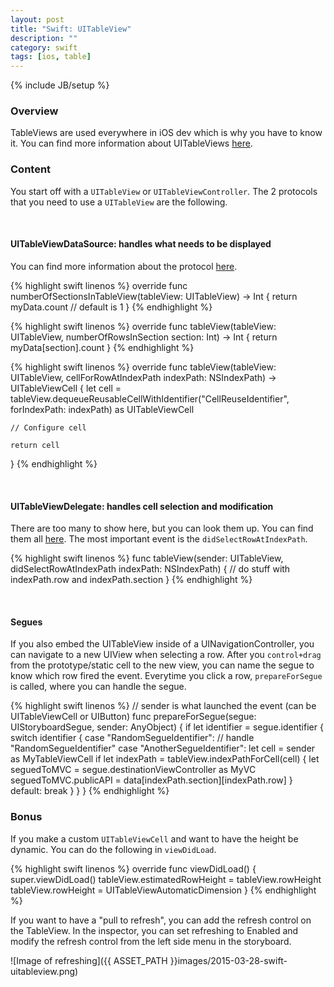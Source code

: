 ```yaml
---
layout: post
title: "Swift: UITableView"
description: ""
category: swift
tags: [ios, table]
---
```

{% include JB/setup %}

<!-- Overview -->
<h3>Overview</h3>

TableViews are used everywhere in iOS dev which is why you have to know it. You can find more information about UITableViews [here](https://developer.apple.com/library/ios/documentation/UIKit/Reference/UITableView_Class/).

<!-- Content -->
<h3>Content</h3>

You start off with a `UITableView` or `UITableViewController`. The 2 protocols that you need to use a `UITableView` are the following.


<br />
<h4>UITableViewDataSource: handles what needs to be displayed</h4>

You can find more information about the protocol [here]((https://developer.apple.com/library/prerelease/ios/documentation/UIKit/Reference/UITableViewDataSource_Protocol/index.html)).

<!-- Code _______________________________________-->
{% highlight swift linenos %}
override func numberOfSectionsInTableView(tableView: UITableView) 
                                          -> Int {
    return myData.count // default is 1
}
{% endhighlight %}
<!-- /Code ^^^^^^^^^^^^^^^^^^^^^^^^^^^^^^^^^^^^^^-->

<!-- Code _______________________________________-->
{% highlight swift linenos %}
override func tableView(tableView: UITableView, 
                        numberOfRowsInSection section: Int) 
                        -> Int {
    return myData[section].count
}
{% endhighlight %}
<!-- /Code ^^^^^^^^^^^^^^^^^^^^^^^^^^^^^^^^^^^^^^-->

<!-- Code _______________________________________-->
{% highlight swift linenos %}
override func tableView(tableView: UITableView, 
                        cellForRowAtIndexPath indexPath: NSIndexPath) 
                        -> UITableViewCell {
    let cell = tableView.dequeueReusableCellWithIdentifier("CellReuseIdentifier",
                                                           forIndexPath: indexPath) 
                                                           as UITableViewCell

    // Configure cell

    return cell
}
{% endhighlight %}
<!-- /Code ^^^^^^^^^^^^^^^^^^^^^^^^^^^^^^^^^^^^^^-->


<br />
<h4>UITableViewDelegate: handles cell selection and modification</h4>

There are too many to show here, but you can look them up. You can find them all [here](https://developer.apple.com/library/prerelease/ios/documentation/UIKit/Reference/UITableViewDelegate_Protocol/index.html). The most important event is the `didSelectRowAtIndexPath`.

<!-- Code _______________________________________-->
{% highlight swift linenos %}
func tableView(sender: UITableView, didSelectRowAtIndexPath indexPath: NSIndexPath) {
    // do stuff with indexPath.row and indexPath.section
}
{% endhighlight %}
<!-- /Code ^^^^^^^^^^^^^^^^^^^^^^^^^^^^^^^^^^^^^^-->


<br />
<h4>Segues</h4>

If you also embed the UITableView inside of a UINavigationController, you can navigate to a new UIView when selecting a row. After you `control+drag` from the prototype/static cell to the new view, you can name the segue to know which row fired the event. Everytime you click a row, `prepareForSegue` is called, where you can handle the segue.

<!-- Code _______________________________________-->
{% highlight swift linenos %}
// sender is what launched the event (can be UITableViewCell or UIButton)
func prepareForSegue(segue: UIStoryboardSegue, sender: AnyObject) {
    if let identifier = segue.identifier {
        switch identifier {
            case "RandomSegueIdentifier": // handle "RandomSegueIdentifier"
            case "AnotherSegueIdentifier":
                let cell = sender as MyTableViewCell
                if let indexPath = tableView.indexPathForCell(cell) {
                    let seguedToMVC = segue.destinationViewController as MyVC
                    seguedToMVC.publicAPI = data[indexPath.section][indexPath.row]
                }
            default: break
        }
    }
}
{% endhighlight %}
<!-- /Code ^^^^^^^^^^^^^^^^^^^^^^^^^^^^^^^^^^^^^^-->

<!-- Bonus -->
<h3>Bonus</h3>

If you make a custom `UITableViewCell` and want to have the height be dynamic. You can do the following in `viewDidLoad`.

<!-- Code _______________________________________-->
{% highlight swift linenos %}
override func viewDidLoad() {
    super.viewDidLoad()
    tableView.estimatedRowHeight = tableView.rowHeight
    tableView.rowHeight = UITableViewAutomaticDimension
}
{% endhighlight %}
<!-- /Code ^^^^^^^^^^^^^^^^^^^^^^^^^^^^^^^^^^^^^^-->

If you want to have a "pull to refresh", you can add the refresh control on the TableView. In the inspector, you can set refreshing to Enabled and modify the refresh control from the left side menu in the storyboard.

![Image of refreshing]({{ ASSET_PATH }}images/2015-03-28-swift-uitableview.png)

